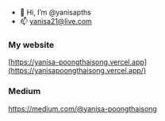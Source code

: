 - 👋 Hi, I’m @yanisapths
- 📫 yanisa21@live.com
### My website
[https://yanisa-poongthaisong.vercel.app](https://yanisapoongthaisong.vercel.app/)
### Medium
https://medium.com/@yanisa-poongthaisong
